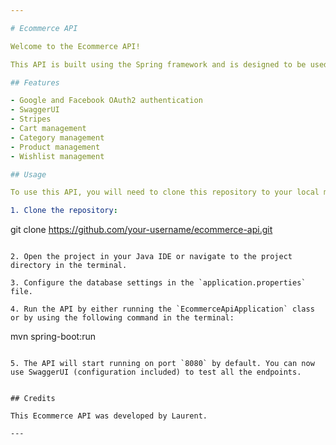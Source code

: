 ```yaml
---

# Ecommerce API

Welcome to the Ecommerce API!

This API is built using the Spring framework and is designed to be used as the backend for an ecommerce website or application. The API includes support for Google and Facebook OAuth2 authentication, SwaggerUI, Stripes, as well as features for managing carts, categories, products, and wishlists.

## Features

- Google and Facebook OAuth2 authentication
- SwaggerUI
- Stripes
- Cart management
- Category management
- Product management
- Wishlist management

## Usage

To use this API, you will need to clone this repository to your local machine and then run it using a Java IDE or from the command line.

1. Clone the repository:

   ```
   git clone https://github.com/your-username/ecommerce-api.git
   ```

2. Open the project in your Java IDE or navigate to the project directory in the terminal.

3. Configure the database settings in the `application.properties` file.

4. Run the API by either running the `EcommerceApiApplication` class or by using the following command in the terminal:

   ```
   mvn spring-boot:run
   ```

5. The API will start running on port `8080` by default. You can now use SwaggerUI (configuration included) to test all the endpoints.


## Credits

This Ecommerce API was developed by Laurent.

---
```

